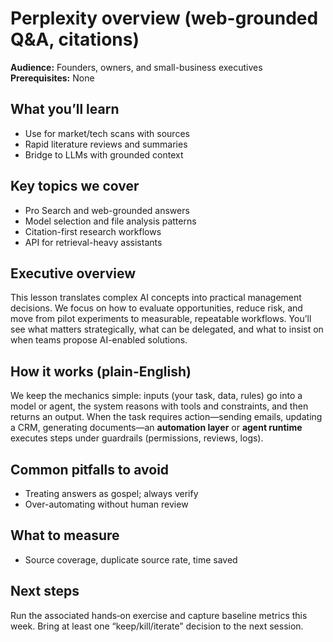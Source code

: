 # Perplexity overview (web-grounded Q&A, citations)

**Audience:** Founders, owners, and small-business executives  
**Prerequisites:** None

## What you’ll learn
- Use for market/tech scans with sources
- Rapid literature reviews and summaries
- Bridge to LLMs with grounded context

## Key topics we cover
- Pro Search and web-grounded answers
- Model selection and file analysis patterns
- Citation-first research workflows
- API for retrieval-heavy assistants

## Executive overview
This lesson translates complex AI concepts into practical management decisions. We focus on how to evaluate opportunities, reduce risk, and move from pilot experiments to measurable, repeatable workflows. You’ll see what matters strategically, what can be delegated, and what to insist on when teams propose AI-enabled solutions.


## How it works (plain-English)
We keep the mechanics simple: inputs (your task, data, rules) go into a model or agent, the system reasons with tools and constraints, and then returns an output. When the task requires action—sending emails, updating a CRM, generating documents—an **automation layer** or **agent runtime** executes steps under guardrails (permissions, reviews, logs).

## Common pitfalls to avoid
- Treating answers as gospel; always verify
- Over-automating without human review

## What to measure
- Source coverage, duplicate source rate, time saved


## Next steps
Run the associated hands‑on exercise and capture baseline metrics this week. Bring at least one “keep/kill/iterate” decision to the next session.
